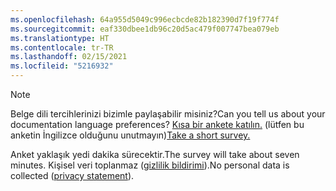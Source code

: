 ```yaml
---
ms.openlocfilehash: 64a955d5049c996ecbcde82b182390d7f19f774f
ms.sourcegitcommit: eaf330dbee1db96c20d5ac479f007747bea079eb
ms.translationtype: HT
ms.contentlocale: tr-TR
ms.lasthandoff: 02/15/2021
ms.locfileid: "5216932"
---
```

> [!NOTE]
><span data-ttu-id="3bd79-101">Belge dili tercihlerinizi bizimle paylaşabilir misiniz?</span><span class="sxs-lookup"><span data-stu-id="3bd79-101">Can you tell us about your documentation language preferences?</span></span> <span data-ttu-id="3bd79-102">[Kısa bir ankete katılın.](https://aka.ms/BAG_Docs_Language_Survey) (lütfen bu anketin İngilizce olduğunu unutmayın)</span><span class="sxs-lookup"><span data-stu-id="3bd79-102">[Take a short survey.](https://aka.ms/BAG_Docs_Language_Survey)</span></span>
>
><span data-ttu-id="3bd79-103">Anket yaklaşık yedi dakika sürecektir.</span><span class="sxs-lookup"><span data-stu-id="3bd79-103">The survey will take about seven minutes.</span></span> <span data-ttu-id="3bd79-104">Kişisel veri toplanmaz ([gizlilik bildirimi](https://go.microsoft.com/fwlink/?LinkId=521839)).</span><span class="sxs-lookup"><span data-stu-id="3bd79-104">No personal data is collected ([privacy statement](https://go.microsoft.com/fwlink/?LinkId=521839)).</span></span>
